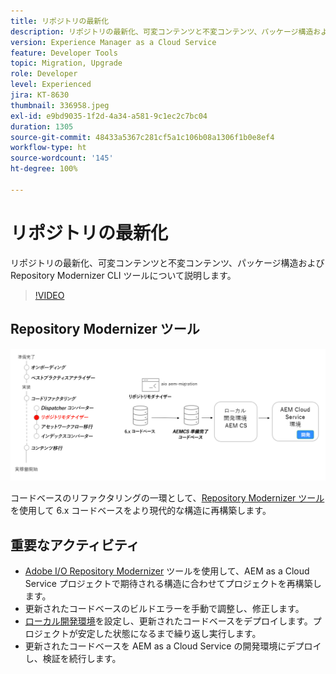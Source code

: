 ```yaml
---
title: リポジトリの最新化
description: リポジトリの最新化、可変コンテンツと不変コンテンツ、パッケージ構造および Repository Modernizer CLI ツールについて説明します。
version: Experience Manager as a Cloud Service
feature: Developer Tools
topic: Migration, Upgrade
role: Developer
level: Experienced
jira: KT-8630
thumbnail: 336958.jpeg
exl-id: e9bd9035-1f2d-4a34-a581-9c1ec2c7bc04
duration: 1305
source-git-commit: 48433a5367c281cf5a1c106b08a1306f1b0e8ef4
workflow-type: ht
source-wordcount: '145'
ht-degree: 100%

---
```


# リポジトリの最新化

リポジトリの最新化、可変コンテンツと不変コンテンツ、パッケージ構造および Repository Modernizer CLI ツールについて説明します。

>[!VIDEO](https://video.tv.adobe.com/v/3454793?quality=12&learn=on&captions=jpn)

## Repository Modernizer ツール

![Repository Modernizer](./assets/repository-modernizer.png)

コードベースのリファクタリングの一環として、[Repository Modernizer ツール](https://experienceleague.adobe.com/docs/experience-manager-cloud-service/moving/refactoring-tools/repo-modernizer.html?lang=ja)を使用して 6.x コードベースをより現代的な構造に再構築します。

## 重要なアクティビティ

* [Adobe I/O Repository Modernizer](https://github.com/adobe/aio-cli-plugin-aem-cloud-service-migration#command-aio-aem-migrationrepository-modernizer) ツールを使用して、AEM as a Cloud Service プロジェクトで期待される構造に合わせてプロジェクトを再構築します。
* 更新されたコードベースのビルドエラーを手動で調整し、修正します。
* [ローカル開発環境](https://experienceleague.adobe.com/docs/experience-manager-learn/cloud-service/local-development-environment-set-up/overview.html?lang=ja)を設定し、更新されたコードベースをデプロイします。プロジェクトが安定した状態になるまで繰り返し実行します。
* 更新されたコードベースを AEM as a Cloud Service の開発環境にデプロイし、検証を続行します。

